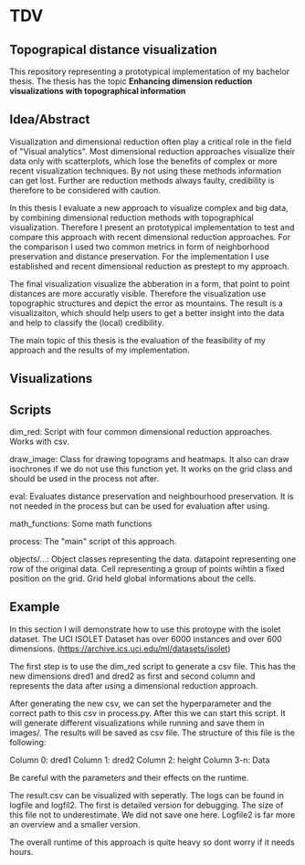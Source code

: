 # TDV
## Topograpical distance visualization

This repository representing a prototypical implementation of my bachelor thesis. The thesis has the topic **Enhancing dimension reduction visualizations with topographical information**

## Idea/Abstract
Visualization and dimensional reduction often play a critical role in the field of "Visual analytics". Most dimensional reduction approaches visualize their data only with scatterplots, which lose the benefits of complex or more recent visualization techniques. By not using these methods information can get lost. Further are reduction methods always faulty, credibility is therefore to be considered with caution.

In this thesis I evaluate a new approach to visualize complex and big data, by combining dimensional reduction methods with topographical visualization. Therefore I present an prototypical implementation to test and compare this approach with recent dimensional reduction approaches. For the comparison I used two common metrics in form of neighborhood preservation and distance preservation. For the implementation I use established and recent dimensional reduction as prestept to my approach.

The final visualization visualize the abberation in a form, that point to point distances are more accuratly visible. Therefore the visualization use topographic structures and depict the error as mountains. The result is a visualizaiton, which should help users to get a better insight into the data and help to classify the (local) credibility.

The main topic of this thesis is the evaluation of the feasibility of my approach and the results of my implementation.

## Visualizations

## Scripts

dim_red: Script with four common dimensional reduction approaches. Works with csv.

draw_image: Class for drawing topograms and heatmaps. It also can draw isochrones if we do not use this function yet. It works on the grid class and should be used in the process not after. 

eval: Evaluates distance preservation and neighbourhood preservation. It is not needed in the process but can be used for evaluation after using. 

math_functions: Some math functions 

process: The "main" script of this approach.

objects/...: Object classes representing the data. datapoint representing one row of the original data. Cell representing a group of points wihtin a fixed position on the grid. Grid held global informations about the cells.

## Example

In this section I will demonstrate how to use this protoype with the isolet dataset. 
The UCI ISOLET Dataset has over 6000 instances and over 600 dimensions. (https://archive.ics.uci.edu/ml/datasets/isolet)

The first step is to use the dim_red script to generate a csv file. This has the new dimensions dred1 and dred2 as first and second column and represents the data after using a dimensional reduction approach.

After generating the new csv, we can set the hyperparameter and the correct path to this csv in process.py.
After this we can start this script. It will generate different visualizations while running and save them in images/. The results will be saved as csv file. The structure of this file is the following:

Column 0: dred1
Column 1: dred2
Column 2: height
Column 3-n: Data 

Be careful with the parameters and their effects on the runtime. 

The result.csv can be visualized with seperatly. 
The logs can be found in logfile and logfil2. The first is detailed version for debugging. The size of this file not to underestimate. We did not save one here. Logfile2 is far more an overview and a smaller version.

The overall runtime of this approach is quite heavy so dont worry if it needs hours. 

